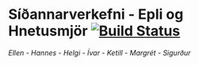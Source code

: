 # Síðannarverkefni - Epli og Hnetusmjör [![Build Status](https://travis-ci.org/GitExersiceHnetumjor/sidannarverkefni.svg?branch=master)](https://travis-ci.org/GitExersiceHnetumjor/sidannarverkefni)
*Ellen - Hannes - Helgi - Ívar - Ketill - Margrét - Sigurður*